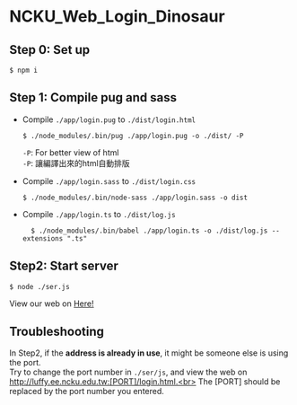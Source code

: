 # NCKU_Web_Login_Dinosaur

## Step 0: Set up
```
$ npm i
```
## Step 1: Compile pug and sass
* Compile `./app/login.pug` to `./dist/login.html`

  ```
  $ ./node_modules/.bin/pug ./app/login.pug -o ./dist/ -P
  ```
  
   `-P`: For better view of html<br>
   `-P`: 讓編譯出來的html自動排版
* Compile `./app/login.sass` to `./dist/login.css`

  ```
  $ ./node_modules/.bin/node-sass ./app/login.sass -o dist
  ```
* Compile `./app/login.ts` to `./dist/log.js`

  ```
    $ ./node_modules/.bin/babel ./app/login.ts -o ./dist/log.js --extensions ".ts"
  ```
  
## Step2: Start server
```
$ node ./ser.js
```
View our web on [Here!](http://luffy.ee.ncku.edu.tw:7888/login.html)

## Troubleshooting
In Step2, if the **address is already in use**,
it might be someone else is using the port.<br>
Try to change the port number in `./ser/js`,
and view the web on http://luffy.ee.ncku.edu.tw:[PORT]/login.html.<br>
The [PORT] should be replaced by the port number you entered.
